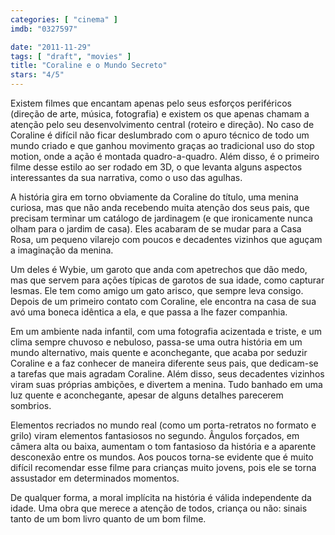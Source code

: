 ```yaml
---
categories: [ "cinema" ]
imdb: "0327597"

date: "2011-11-29"
tags: [ "draft", "movies" ]
title: "Coraline e o Mundo Secreto"
stars: "4/5"
---
```

Existem filmes que encantam apenas pelo seus esforços periféricos (direção de arte, música, fotografia) e existem os que apenas chamam a atenção pelo seu desenvolvimento central (roteiro e direção). No caso de Coraline é difícil não ficar deslumbrado com o apuro técnico de todo um mundo criado e que ganhou movimento graças ao tradicional uso do stop motion, onde a ação é montada quadro-a-quadro. Além disso, é o primeiro filme desse estilo ao ser rodado em 3D, o que levanta alguns aspectos interessantes da sua narrativa, como o uso das agulhas.

A história gira em torno obviamente da Coraline do título, uma menina curiosa, mas que não anda recebendo muita atenção dos seus pais, que precisam terminar um catálogo de jardinagem (e que ironicamente nunca olham para o jardim de casa). Eles acabaram de se mudar para a Casa Rosa, um pequeno vilarejo com poucos e decadentes vizinhos que aguçam a imaginação da menina.

Um deles é Wybie, um garoto que anda com apetrechos que dão medo, mas que servem para ações típicas de garotos de sua idade, como capturar lesmas. Ele tem como amigo um gato arisco, que sempre leva consigo. Depois de um primeiro contato com Coraline, ele encontra na casa de sua avó uma boneca idêntica a ela, e que passa a lhe fazer companhia.

Em um ambiente nada infantil, com uma fotografia acizentada e triste, e um clima sempre chuvoso e nebuloso, passa-se uma outra história em um mundo alternativo, mais quente e aconchegante, que acaba por seduzir Coraline e a faz conhecer de maneira diferente seus pais, que dedicam-se a tarefas que mais agradam Coraline. Além disso, seus decadentes vizinhos viram suas próprias ambições, e divertem a menina. Tudo banhado em uma luz quente e aconchegante, apesar de alguns detalhes parecerem sombrios.

Elementos recriados no mundo real (como um porta-retratos no formato e grilo) viram elementos fantasiosos no segundo. Ângulos forçados, em câmera alta ou baixa, aumentam o tom fantasioso da história e a aparente desconexão entre os mundos. Aos poucos torna-se evidente que é muito difícil recomendar esse filme para crianças muito jovens, pois ele se torna assustador em determinados momentos.

De qualquer forma, a moral implícita na história é válida independente da idade. Uma obra que merece a atenção de todos, criança ou não: sinais tanto de um bom livro quanto de um bom filme.

